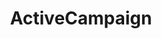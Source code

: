 ---
blog: https://activecampaign.com/blog/
facebook: https://facebook.com/activecampaign
instagram: https://instagram.com/activecampaign
linkedin: https://linkedin.com/company/activecampaign-inc-
logohandle: activecampaign
sort: activecampaign
title: ActiveCampaign
twitter: https://x.com/ActiveCampaign
website: https://www.activecampaign.com/
wikipedia: https://en.wikipedia.org/wiki/ActiveCampaign
---